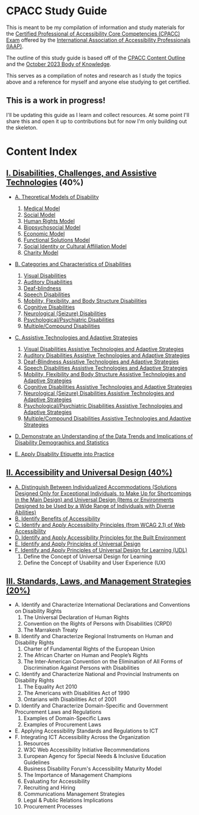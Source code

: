 # CPACC Study Guide

This is meant to be my compilation of information and study materials for the [Certified Professional of Accessibility Core Competencies (CPACC) Exam](https://www.accessibilityassociation.org/s/certified-professional) offered by the [International Association of Accessibility Professionals (IAAP)](https://www.accessibilityassociation.org/).

The outline of this study guide is based off of the [CPACC Content Outline](https://www.accessibilityassociation.org/s/cpacc-certification-content-outline) and the [October 2023 Body of Knowledge](https://www.accessibilityassociation.org/resource/CPACC_BoK_Oct2023).

This serves as a compilation of notes and research as I study the topics above and a reference for myself and anyone else studying to get certified.

## This is a work in progress! 

I'll be updating this guide as I learn and collect resources. At some point I'll share this and open it up to contributions but for now I'm only building out the skeleton.

# Content Index

## [I. Disabilities, Challenges, and Assistive Technologies](1-disabilities-challenges-and-assistive-technologies/index.md) (40%)
* [A. Theoretical Models of Disability](1-disabilities-challenges-and-assistive-technologies/a-theoretical-models-of-disability.md)
    1. [Medical Model](1-disabilities-challenges-and-assistive-technologies/a-theoretical-models-of-disability/index.md#1-medical-model)
    2. [Social Model](1-disabilities-challenges-and-assistive-technologies/a-theoretical-models-of-disability/index.md#2-social-model)
    3. [Human Rights Model](1-disabilities-challenges-and-assistive-technologies/a-theoretical-models-of-disability/index.md#3-human-rights-model)
    4. [Biopsychosocial Model](1-disabilities-challenges-and-assistive-technologies/a-theoretical-models-of-disability/index.md#4-biopsychosocial-model)
    5. [Economic Model](1-disabilities-challenges-and-assistive-technologies/a-theoretical-models-of-disability/index.md#5-economic-model)
    6. [Functional Solutions Model](1-disabilities-challenges-and-assistive-technologies/a-theoretical-models-of-disability/index.md#6-functional-solutions-model)
    7. [Social Identity or Cultural Affiliation Model](1-disabilities-challenges-and-assistive-technologies/a-theoretical-models-of-disability/index.md#7-social-identitycultural-affiliation-model)
    8. [Charity Model](1-disabilities-challenges-and-assistive-technologies/a-theoretical-models-of-disability/index.md#8-charity-model)

* [B. Categories and Characteristics of Disabilities](1-disabilities-challenges-and-assistive-technologies/b-disabilities/index.md)
    1. [Visual Disabilities](1-disabilities-challenges-and-assistive-technologies/b-disabilities/visual-disabilities.md)
    2. [Auditory Disabilities](1-disabilities-challenges-and-assistive-technologies/b-disabilities/auditory-disabilities.md)
    3. [Deaf-blindness](1-disabilities-challenges-and-assistive-technologies/b-disabilities/deaf-blindness.md)
    4. [Speech Disabilities](1-disabilities-challenges-and-assistive-technologies/b-disabilities/speech-disabilities.md)
    5. [Mobility, Flexibility, and Body Structure Disabilities](1-disabilities-challenges-and-assistive-technologies/b-disabilities/mobility-flexibility-and-body-structure-disabilities.md)
    6. [Cognitive Disabilities](1-disabilities-challenges-and-assistive-technologies/b-disabilities/cognitive-disabilities.md)
    7. [Neurological (Seizure) Disabilities](1-disabilities-challenges-and-assistive-technologies/b-disabilities/neurological-disabilities.md)
    8. [Psychological/Psychiatric Disabilities](1-disabilities-challenges-and-assistive-technologies/b-disabilities/psychological-psychiatric-disabilities.md)
    9. [Multiple/Compound Disabilities](1-disabilities-challenges-and-assistive-technologies/b-disabilities/multiple-compound-disabilities.md)

* [C. Assistive Technologies and Adaptive Strategies](1-disabilities-challenges-and-assistive-technologies/c-assistive-technologies-and-adaptive-strategies/index.md)
    1. [Visual Disabilities Assistive Technologies and Adaptive Strategies](1-disabilities-challenges-and-assistive-technologies/c-assistive-technologies-and-adaptive-strategies/visual-disabilities.md)
    2. [Auditory Disabilities Assistive Technologies and Adaptive Strategies](1-disabilities-challenges-and-assistive-technologies/c-assistive-technologies-and-adaptive-strategies/auditory-disabilities.md)
    3. [Deaf-Blindness Assistive Technologies and Adaptive Strategies](1-disabilities-challenges-and-assistive-technologies/c-assistive-technologies-and-adaptive-strategies/deaf-blindness.md)
    4. [Speech Disabilities Assistive Technologies and Adaptive Strategies](1-disabilities-challenges-and-assistive-technologies/c-assistive-technologies-and-adaptive-strategies/speech-disabilities.md)
    5. [Mobility, Flexibility and Body Structure Assistive Technologies and Adaptive Strategies](1-disabilities-challenges-and-assistive-technologies/c-assistive-technologies-and-adaptive-strategies/mobility-flexibility-and-body-structure-disabilities.md)
    6. [Cognitive Disabilities Assistive Technologies and Adaptive Strategies](1-disabilities-challenges-and-assistive-technologies/c-assistive-technologies-and-adaptive-strategies/cognitive-disabilities.md)
    7. [Neurological (Seizure) Disabilities Assistive Technologies and Adaptive Strategies](1-disabilities-challenges-and-assistive-technologies/c-assistive-technologies-and-adaptive-strategies/neurological-disabilities.md)
    8. [Psychological/Psychiatric Disabilities Assistive Technologies and Adaptive Strategies](1-disabilities-challenges-and-assistive-technologies/c-assistive-technologies-and-adaptive-strategies/psychological-psychiatric-disabilities.md)
    9. [Multiple/Compound Disabilities Assistive Technologies and Adaptive Strategies](1-disabilities-challenges-and-assistive-technologies/c-assistive-technologies-and-adaptive-strategies/multiple-compound-disabilities.md)

* [D. Demonstrate an Understanding of the Data Trends and Implications of Disability Demographics and Statistics](1-disabilities-challenges-and-assistive-technologies/d-demographics-and-statistics.md)

* [E. Apply Disability Etiquette into Practice](1-disabilities-challenges-and-assistive-technologies/e-disability-etiquette.md)

## [II. Accessibility and Universal Design (40%)](2-accessibility-and-universal-design/index.md)
* [A. Distinguish Between Individualized Accommodations (Solutions Designed Only for Exceptional Individuals, to Make Up for Shortcomings in the Main Design) and Universal Design (Items or Environments Designed to be Used by a Wide Range of Individuals with Diverse Abilities)](2-accessibility-and-universal-design/a-user-centered-and-universal-design.md)
* [B. Identify Benefits of Accessibility](2-accessibility-and-universal-design/b-benefits-of-accessibility.md)
* [C. Identify and Apply Accessibility Principles (from WCAG 2.1) of Web Accessibility](2-accessibility-and-universal-design/c-web-accessibility.md)
* [D. Identify and Apply Accessibility Principles for the Built Environment](2-accessibility-and-universal-design/d-build-environment-accessibility.md)
* [E. Identify and Apply Principles of Universal Design](2-accessibility-and-universal-design/e-universal-design.md)
* [F. Identify and Apply Principles of Universal Design for Learning (UDL)](2-accessibility-and-universal-design/f-universal-design-for-learning.md)
    1. Define the Concept of Universal Design for Learning
    2. Define the Concept of Usability and User Experience (UX)

## [III. Standards, Laws, and Management Strategies (20%)](3-standards-laws-and-management-strategies/index.md)
* A. Identify and Characterize International Declarations and Conventions on Disability Rights
    1. The Universal Declaration of Human Rights
    2. Convention on the Rights of Persons with Disabilities (CRPD)
    3. The Marrakesh Treaty
* B. Identify and Characterize Regional Instruments on Human and Disability Rights
    1. Charter of Fundamental Rights of the European Union
    2. The African Charter on Human and People’s Rights
    3. The Inter-American Convention on the Elimination of All Forms of Discrimination Against Persons with Disabilities
* C. Identify and Characterize National and Provincial Instruments on Disability Rights
    1. The Equality Act 2010
    2. The Americans with Disabilities Act of 1990
    3. Ontarians with Disabilities Act of 2001
* D. Identify and Characterize Domain-Specific and Government Procurement Laws and Regulations
    1. Examples of Domain-Specific Laws
    2. Examples of Procurement Laws
* E. Applying Accessibility Standards and Regulations to ICT
* F. Integrating ICT Accessibility Across the Organization
    1. Resources
    2. W3C Web Accessibility Initiative Recommendations
    3. European Agency for Special Needs & Inclusive Education Guidelines
    4. Business Disability Forum's Accessibility Maturity Model
    5. The Importance of Management Champions
    6. Evaluating for Accessibility
    7. Recruiting and Hiring
    8. Communications Management Strategies
    9. Legal & Public Relations Implications
    10. Procurement Processes